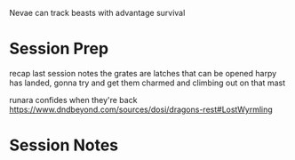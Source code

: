 Nevae can track beasts with advantage survival

# Session Prep

recap last session notes
the grates are latches that can be opened
harpy has landed, gonna try and get them charmed and climbing out on that mast


runara confides when they're back
https://www.dndbeyond.com/sources/dosi/dragons-rest#LostWyrmling
# Session Notes


